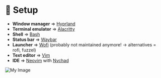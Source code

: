 # 🍚 Setup

- **Window manager** =>  [Hyprland](https://hyprland.org/)
- **Terminal emulator** => [Alacritty](https://github.com/alacritty/alacritty)
- **Shell** => [Bash](https://en.wikipedia.org/wiki/Bash_(Unix_shell))  
- **Status bar** => [Waybar](https://github.com/Alexays/Waybar)
- **Launcher** => [Wofi](https://sr.ht/~scoopta/wofi/) (probably not maintained anymore! -> alternatives = rofi, fuzzel)
- **Text editor** => [Vim](https://github.com/vim/vim)
- **IDE** => [Neovim](https://neovim.io/) with [Nvchad](https://nvchad.com/)  

![My Image](.dotfiles/.config/screenshots/rice.png)


